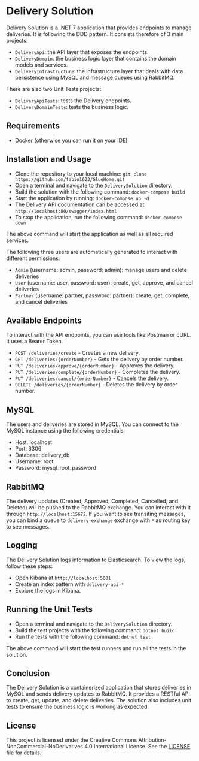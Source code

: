# Delivery Solution

Delivery Solution is a .NET 7 application that provides endpoints to manage deliveries. It is following the DDD pattern. It consists therefore of 3 main projects:

- `DeliveryApi`: the API layer that exposes the endpoints.
- `DeliveryDomain`: the business logic layer that contains the domain models and services.
- `DeliveryInfrastructure`: the infrastructure layer that deals with data persistence using MySQL and message queues using RabbitMQ.

There are also two Unit Tests projects:

- `DeliveryApiTests`: tests the Delivery endpoints.
- `DeliveryDomainTests`: tests the business logic.

## Requirements

- Docker (otherwise you can run it on your IDE)

## Installation and Usage

- Clone the repository to your local machine: ```git clone https://github.com/fabio1623/GlueHome.git```
- Open a terminal and navigate to the `DeliverySolution` directory.
- Build the solution with the following command: ```docker-compose build```
- Start the application by running: ```docker-compose up -d```
- The Delivery API documentation can be accessed at `http://localhost:80/swagger/index.html`
- To stop the application, run the following command: ```docker-compose down```

The above command will start the application as well as all required services.

The following three users are automatically generated to interact with different permissions:

- `Admin` (username: admin, password: admin): manage users and delete deliveries
- `User` (username: user, password: user): create, get, approve, and cancel deliveries
- `Partner` (username: partner, password: partner): create, get, complete, and cancel deliveries

## Available Endpoints

To interact with the API endpoints, you can use tools like Postman or cURL. It uses a Bearer Token.

- `POST /deliveries/create` - Creates a new delivery.
- `GET /deliveries/{orderNumber}` - Gets the delivery by order number.
- `PUT /deliveries/approve/{orderNumber}` - Approves the delivery.
- `PUT /deliveries/complete/{orderNumber}` - Completes the delivery.
- `PUT /deliveries/cancel/{orderNumber}` - Cancels the delivery.
- `DELETE /deliveries/{orderNumber}` - Deletes the delivery by order number.

## MySQL

The users and deliveries are stored in MySQL. You can connect to the MySQL instance using the following credentials:

- Host: localhost
- Port: 3306
- Database: delivery_db
- Username: root
- Password: mysql_root_password

## RabbitMQ

The delivery updates (Created, Approved, Completed, Cancelled, and Deleted) will be pushed to the RabbitMQ exchange.
You can interact with it through `http://localhost:15672`.
If you want to see transiting messages, you can bind a queue to `delivery-exchange` exchange with `*` as routing key to see messages.

## Logging

The Delivery Solution logs information to Elasticsearch. To view the logs, follow these steps:

- Open Kibana at `http://localhost:5601`
- Create an index pattern with `delivery-api-*`
- Explore the logs in Kibana.

## Running the Unit Tests

- Open a terminal and navigate to the `DeliverySolution` directory.
- Build the test projects with the following command: ```dotnet build```
- Run the tests with the following command: ```dotnet test```

The above command will start the test runners and run all the tests in the solution.

## Conclusion

The Delivery Solution is a containerized application that stores deliveries in MySQL and sends delivery updates to RabbitMQ. It provides a RESTful API to create, get, update, and delete deliveries. The solution also includes unit tests to ensure the business logic is working as expected.

## License

This project is licensed under the Creative Commons Attribution-NonCommercial-NoDerivatives 4.0 International License. See the [LICENSE](http://creativecommons.org/licenses/by-nc-nd/4.0/?ref=chooser-v1) file for details.
